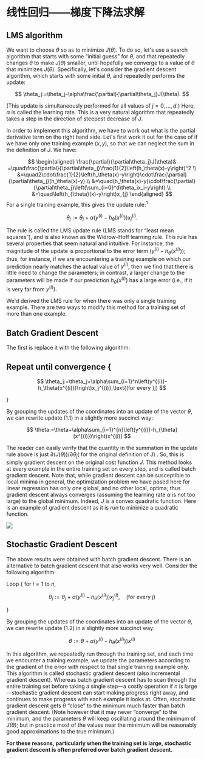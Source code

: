 # 线性回归——梯度下降法求解

<!-- toc -->

## LMS algorithm

We want to choose $\theta$ so as to minimize $J(\theta).$ To do so, let's use a search algorithm that starts with some “initial guess” for $\theta$, and that repeatedly changes $\theta$ to make $J(\theta)$ smaller, until hopefully we converge to a value of $\theta$ that minimizes $J(\theta).$ Specifically, let's consider the gradient descent algorithm, which starts with some initial $\theta$, and repeatedly performs the update:

$$
\theta_j:=\theta_j-\alpha\frac{\partial}{\partial\theta_j}J(\theta).
$$

(This update is simultaneously performed for all values of $j=0,\ldots,d.)$ Here, $\alpha$ is called the learning rate. This is a very natural algorithm that repeatedly takes a step in the direction of steepest decrease of $J.$

In order to implement this algorithm, we have to work out what is the partial derivative term on the right hand side. Let's first work it out for the case of if we have only one training example $(x,y)$, so that we can neglect the sum in the definition of $J$. We have:

$$
\begin{aligned}
\frac{\partial}{\partial\theta_j}J(\theta)& =\quad\frac{\partial}{\partial\theta_j}\frac{1}{2}\left(h_\theta(x)-y\right)^2 \\
&=\quad2\cdot\frac{1}{2}\left(h_\theta(x)-y\right)\cdot\frac{\partial}{\partial\theta_j}(h_\theta(x)-y) \\
&=\quad(h_\theta(x)-y)\cdot\frac{\partial}{\partial\theta_j}\left(\sum_{i=0}^d\theta_ix_i-y\right) \\
&=\quad\left(h_{\theta}(x)-y\right)x_{j}
\end{aligned}
$$
 For a single training example, this gives the update rule:$^{1}$

$$
\theta_{j}:=\theta_{j}+\alpha\left(y^{(i)}-h_{\theta}(x^{(i)})\right)x_{j}^{(i)}.
$$


The rule is called the LMS update rule (LMS stands for “least mean squares”), and is also known as the Widrow-Hoff learning rule. This rule has several properties that seem natural and intuitive. For instance, the magnitude of the update is proportional to the error term $(y^{(i)}-h_\theta(x^{(i)}));$ thus, for instance, if we are encountering a training example on which our prediction nearly matches the actual value of $y^{(i)}$, then we find that there is little need to change the parameters; in contrast, a larger change to the parameters will be made if our prediction $h_\theta(x^{(i)})$ has a large error (i.e., if it is very far from $y^{(i)}).$

We'd derived the LMS rule for when there was only a single training example. There are two ways to modify this method for a training set of more than one example. 

## Batch Gradient Descent

The first is replace it with the following algorithm:

Repeat until convergence $\{$
- 
$$
\theta_j:=\theta_j+\alpha\sum_{i=1}^n\left(y^{(i)}-h_\theta(x^{(i)})\right)x_j^{(i)},\text{(for every }j)
$$
 
}

By grouping the updates of the coordinates into an update of the vector $\theta$, we can rewrite update (1.1) in a slightly more succinct way:

$$
\theta:=\theta+\alpha\sum_{i=1}^{n}\left(y^{(i)}-h_{\theta}(x^{(i)})\right)x^{(i)}
$$

The reader can easily verify that the quantity in the summation in the update rule above is just ${\partial(J(\theta))}/{\partial\theta_j}$( for the original definition of $J$) . So, this is simply gradient descent on the original cost function $J.$ This method looks at every example in the entire training set on every step, and is called batch gradient descent. Note that, while gradient descent can be susceptible to local minima in general, the optimization problem we have posed here for linear regression has only one global, and no other local, optima; thus gradient descent always converges (assuming the learning rate $\alpha$ is not too large) to the global minimum. Indeed, $J$ is a convex quadratic function. Here is an example of gradient descent as it is run to minimize a quadratic function.

![](https://cdn.jsdelivr.net/gh/Rosefinch-Midsummer/MyImagesHost03/img/202312311026508.png)

## Stochastic Gradient Descent

The above results were obtained with batch gradient descent. There is an alternative to batch gradient descent that also works very well. Consider the following algorithm:

Loop $\{$
for $i= 1$ to $n,$

$$
\theta_{j}:=\theta_{j}+\alpha\left(y^{(i)}-h_{\theta}(x^{(i)})\right)x_{j}^{(i)},\quad\text{(for every }j)
$$
 
$\}$

By grouping the updates of the coordinates into an update of the vector $\theta$, we can rewrite update (1.2) in a slightly more succinct way:

$$
\theta:=\theta+\alpha\left(y^{(i)}-h_\theta(x^{(i)})\right)x^{(i)}
$$

In this algorithm, we repeatedly run through the training set, and each time we encounter a training example, we update the parameters according to the gradient of the error with respect to that single training example only. This algorithm is called stochastic gradient descent (also incremental gradient descent). Whereas batch gradient descent has to scan through the entire training set before taking a single step—a costly operation if $n$ is large—stochastic gradient descent can start making progress right away, and continues to make progress with each example it looks at. Often, stochastic gradient descent gets _θ_ “close” to the minimum much faster than batch gradient descent. (Note however that it may never “converge” to the minimum, and the parameters _θ_ will keep oscillating around the minimum of _J(θ)_; but in practice most of the values near the minimum will be reasonably good approximations to the true minimum.)

**For these reasons, particularly when the training set is large, stochastic gradient descent is often preferred over batch gradient descent.**








